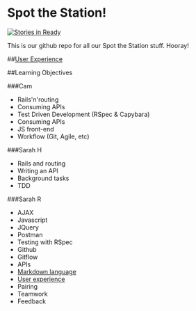 # Spot the Station!

[![Stories in Ready](https://badge.waffle.io/sarah-arrrgh/spot-the-station.png?label=ready&title=Ready)](https://waffle.io/sarah-arrrgh/spot-the-station)

This is our github repo for all our Spot the Station stuff. Hooray!

##[User Experience](https://github.com/spot-the-station/spot-the-station/tree/planning/UX)

##Learning Objectives

###Cam
* Rails'n'routing
* Consuming APIs
* Test Driven Development (RSpec & Capybara)
* Consuming APIs
* JS front-end
* Workflow (Git, Agile, etc)

###Sarah H
* Rails and routing
* Writing an API
* Background tasks
* TDD

###Sarah R
* AJAX
* Javascript
* JQuery
* Postman
* Testing with RSpec
* Github
* Gitflow
* APIs
* [Markdown language](https://github.com/adam-p/markdown-here/wiki/Markdown-Cheatsheet)
* [User experience](https://github.com/spot-the-station/spot-the-station/tree/planning/UX/2-Scope)
* Pairing
* Teamwork
* Feedback

